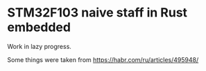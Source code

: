 # STM32F103 naive staff in Rust embedded
Work in lazy progress.

Some things were taken from https://habr.com/ru/articles/495948/
